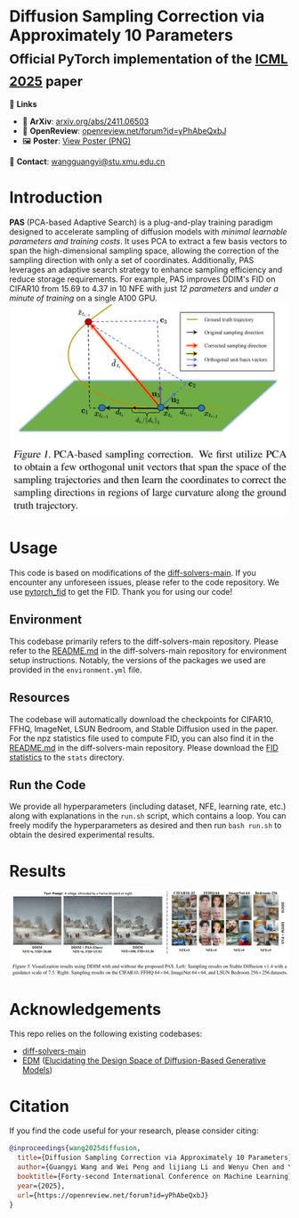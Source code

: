 # Diffusion Sampling Correction via Approximately 10 Parameters<br><sub>Official PyTorch implementation of the [ICML 2025](https://openreview.net/forum?id=yPhAbeQxbJ) paper</sub>

🔗 **Links**  
- 📄 **ArXiv**: [arxiv.org/abs/2411.06503](https://arxiv.org/abs/2411.06503)
- 📝 **OpenReview**: [openreview.net/forum?id=yPhAbeQxbJ](https://openreview.net/forum?id=yPhAbeQxbJ)  
- 🖼️ **Poster**: [View Poster (PNG)](https://icml.cc/media/PosterPDFs/ICML%202025/43536.png?t=1751208228.1299384)

📧 **Contact**: [wangguangyi@stu.xmu.edu.cn](mailto:wangguangyi@stu.xmu.edu.cn)

# Introduction
**PAS** (PCA-based Adaptive Search) is a plug-and-play training paradigm designed to accelerate sampling of diffusion models with *minimal learnable parameters and training costs*. It uses PCA to extract a few basis vectors to span the high-dimensional sampling space, allowing the correction of the sampling direction with only a set of coordinates. Additionally, PAS leverages an adaptive search strategy to enhance sampling efficiency and reduce storage requirements. For example, PAS improves DDIM's FID on CIFAR10 from 15.69 to 4.37 in 10 NFE with just *12 parameters* and *under a minute of training* on a single A100 GPU.
![Alt text](assets/PAS.png)

# Usage
This code is based on modifications of the [diff-solvers-main](https://github.com/zju-pi/diff-sampler/tree/main/diff-solvers-main). If you encounter any unforeseen issues, please refer to the code repository. We use [pytorch_fid](https://github.com/mseitzer/pytorch-fid) to get the FID. Thank you for using our code!

## Environment
This codebase primarily refers to the diff-solvers-main repository. Please refer to the [README.md](https://github.com/zju-pi/diff-sampler/blob/main/diff-solvers-main/README.md) in the diff-solvers-main repository for environment setup instructions. Notably, the versions of the packages we used are provided in the `environment.yml` file.

## Resources
The codebase will automatically download the checkpoints for CIFAR10, FFHQ, ImageNet, LSUN Bedroom, and Stable Diffusion used in the paper. For the npz statistics file used to compute FID, you can also find it in the [README.md](https://github.com/zju-pi/diff-sampler/blob/main/diff-solvers-main/README.md) in the diff-solvers-main repository. Please download the [FID statistics](https://drive.google.com/drive/folders/1f8qf5qtUewCdDrkExK_Tk5-qC-fNPKpL) to the `stats` directory.

## Run the Code
We provide all hyperparameters (including dataset, NFE, learning rate, etc.) along with explanations in the `run.sh` script, which contains a loop. You can freely modify the hyperparameters as desired and then run `bash run.sh` to obtain the desired experimental results.

# Results
![Alt text](assets/Sampling_Results.png)

# Acknowledgements
This repo relies on the following existing codebases:
- [diff-solvers-main](https://github.com/zju-pi/diff-sampler/tree/main/diff-solvers-main)
- [EDM](https://github.com/NVlabs/edm) ([Elucidating the Design Space of Diffusion-Based Generative Models](https://arxiv.org/abs/2206.00364))

# Citation
If you find the code useful for your research, please consider citing:

```bibtex
@inproceedings{wang2025diffusion,
  title={Diffusion Sampling Correction via Approximately 10 Parameters},
  author={Guangyi Wang and Wei Peng and lijiang Li and Wenyu Chen and Yuren Cai and Song-Zhi Su},
  booktitle={Forty-second International Conference on Machine Learning},
  year={2025},
  url={https://openreview.net/forum?id=yPhAbeQxbJ}
}
